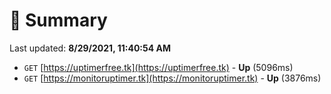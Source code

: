 # 📖 Summary
Last updated: **8/29/2021, 11:40:54 AM**

- `GET` [https://uptimerfree.tk](https://uptimerfree.tk) - **Up** (5096ms)
- `GET` [https://monitoruptimer.tk](https://monitoruptimer.tk) - **Up** (3876ms)

